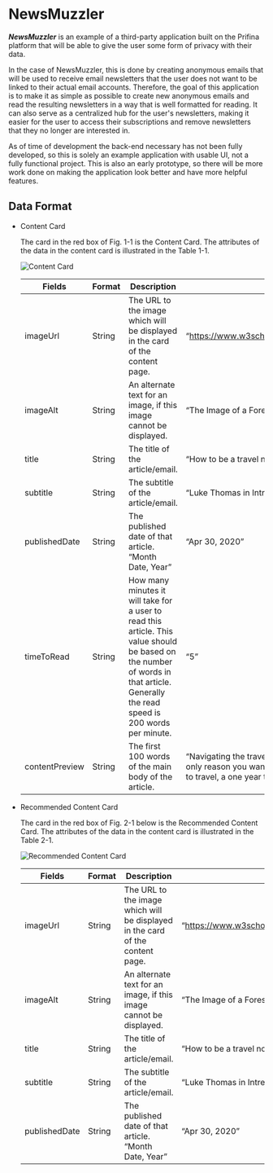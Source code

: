 # NewsMuzzler
***NewsMuzzler*** is an example of a third-party application built on the Prifina platform that will be able to give the user some form of privacy with their data. 

In the case of NewsMuzzler, this is done by creating anonymous emails that will be used to receive email newsletters that the user does not want to be linked to their actual email accounts. Therefore, the goal of this application is to make it as simple as possible to create new anonymous emails and read the resulting newsletters in a way that is well formatted for reading. It can also serve as a centralized hub for the user's newsletters, making it easier for the user to access their subscriptions and remove newsletters that they no longer are interested in.

As of time of development the back-end necessary has not been fully developed, so this is solely an example application with usable UI, not a fully functional project. This is also an early prototype, so there will be more work done on making the application look better and have more helpful features. 

## Data Format
- Content Card

    The card in the red box of Fig. 1-1 is the Content Card. The attributes of the data in the content card is illustrated in the Table 1-1.
    
    ![Content Card]()

    |    Fields   |    Format   | Description |   Example   |
    | ----------- | ----------- | ----------- | ----------- |
    |   imageUrl  |    String   | The URL to the image which will be displayed in the card of the content page. | “https://www.w3schools.com/howto/img_forest.jpg” |
    |   imageAlt  |    String   | An alternate text for an image, if this image cannot be displayed. | “The Image of a Forest” |
    |    title    |    String   | The title of the article/email. | “How to be a travel nomad” |
    |   subtitle  |    String   | The subtitle of the article/email. | “Luke Thomas in Intrepid Travel” |
    |publishedDate|    String   | The published date of that article. “Month Date, Year” | “Apr 30, 2020” |
    |  timeToRead |    String   | How many minutes it will take for a user to read this article. This value should be based on the number of words in that article. Generally the read speed is 200 words per minute. | “5” |
    |contentPreview|   String   | The first 100 words of the main body of the article. | “Navigating the travel landscape as a nomad. If the only reason you want to become a digital nomad is to travel, a one year trip as a...” |

- Recommended Content Card

    The card in the red box of Fig. 2-1 below is the Recommended Content Card. The attributes of the data in the content card is illustrated in the Table 2-1.

    ![Recommended Content Card]()

    |    Fields   |    Format   | Description |   Example   |
    | ----------- | ----------- | ----------- | ----------- |
    |   imageUrl  |    String   | The URL to the image which will be displayed in the card of the content page. | “https://www.w3schools.com/howto/img_forest.jpg” |
    |   imageAlt  |    String   | An alternate text for an image, if this image cannot be displayed. | “The Image of a Forest” |
    |    title    |    String   | The title of the article/email. | “How to be a travel nomad” |
    |   subtitle  |    String   | The subtitle of the article/email. | “Luke Thomas in Intrepid Travel” |
    |publishedDate|    String   | The published date of that article. “Month Date, Year” | “Apr 30, 2020” |
